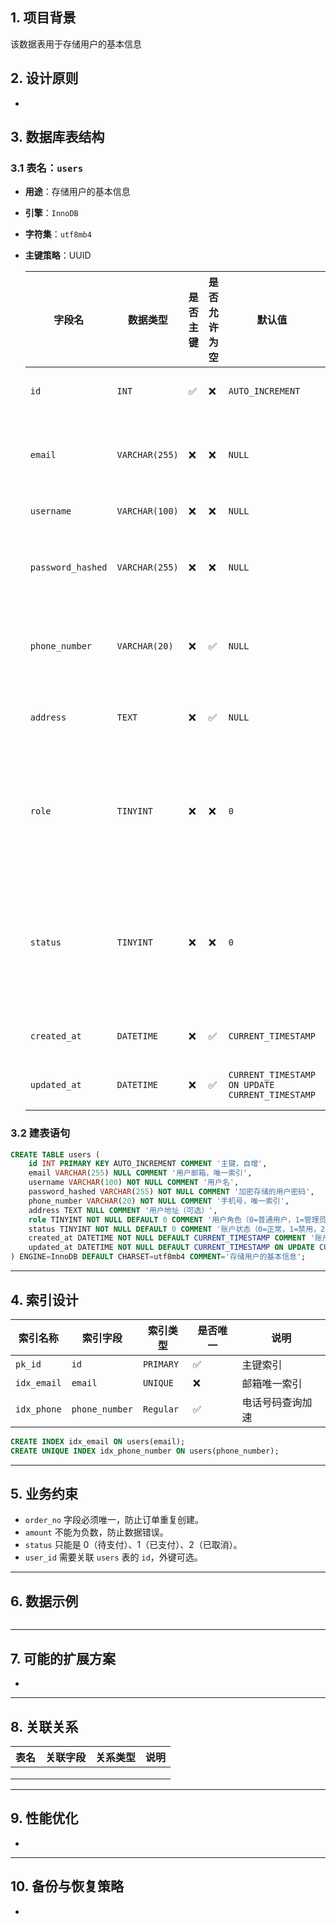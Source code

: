 ## **1. 项目背景**

该数据表用于存储用户的基本信息

## **2. 设计原则**

- 

## **3. 数据库表结构**

### **3.1 表名：`users`**

- **用途**：存储用户的基本信息

- **引擎**：`InnoDB` 

- **字符集**：`utf8mb4`

- **主键策略**：UUID

  | 字段名            | 数据类型       | 是否主键 | 是否允许为空 | 默认值                                          | 备注                                 |
  | ----------------- | -------------- | -------- | ------------ | ----------------------------------------------- | ------------------------------------ |
  | `id`              | `INT`          | ✅        | ❌            | `AUTO_INCREMENT`                                | 主键，自增                           |
  | `email`           | `VARCHAR(255)` | ❌        | ❌            | `NULL`                                          | 用户邮箱，唯一索引                   |
  | `username`        | `VARCHAR(100)` | ❌        | ❌            | `NULL`                                          | 用户名                               |
  | `password_hashed` | `VARCHAR(255)` | ❌        | ❌            | `NULL`                                          | 加密存储的用户密码                   |
  | `phone_number`    | `VARCHAR(20)`  | ❌        | ✅            | `NULL`                                          | 手机号码，唯一索引                   |
  | `address`         | `TEXT`         | ❌        | ✅            | `NULL`                                          | 用户地址（可选）                     |
  | `role`            | `TINYINT`      | ❌        | ❌            | `0`                                             | 用户角色（0-普通用户, 1-管理员）     |
  | `status`          | `TINYINT`      | ❌        | ❌            | `0`                                             | 账户状态（0-正常, 1-禁用, 2-待审核） |
  | `created_at`      | `DATETIME`     | ❌        | ✅            | `CURRENT_TIMESTAMP`                             | 账户创建时间                         |
  | `updated_at`      | `DATETIME`     | ❌        | ✅            | `CURRENT_TIMESTAMP ON UPDATE CURRENT_TIMESTAMP` | 账户更新时间                         |

### 3.2 建表语句

```sql
CREATE TABLE users (
    id INT PRIMARY KEY AUTO_INCREMENT COMMENT '主键，自增',
    email VARCHAR(255) NULL COMMENT '用户邮箱，唯一索引',
    username VARCHAR(100) NOT NULL COMMENT '用户名',
    password_hashed VARCHAR(255) NOT NULL COMMENT '加密存储的用户密码',
    phone_number VARCHAR(20) NOT NULL COMMENT '手机号，唯一索引',
    address TEXT NULL COMMENT '用户地址（可选）',
    role TINYINT NOT NULL DEFAULT 0 COMMENT '用户角色（0=普通用户，1=管理员）',
    status TINYINT NOT NULL DEFAULT 0 COMMENT '账户状态（0=正常，1=禁用，2=待审核）',
    created_at DATETIME NOT NULL DEFAULT CURRENT_TIMESTAMP COMMENT '账户创建时间',
    updated_at DATETIME NOT NULL DEFAULT CURRENT_TIMESTAMP ON UPDATE CURRENT_TIMESTAMP COMMENT '账户更新时间'
) ENGINE=InnoDB DEFAULT CHARSET=utf8mb4 COMMENT='存储用户的基本信息';

```



------

## **4. 索引设计**

| **索引名称** | **索引字段**   | **索引类型** | **是否唯一** | **说明**         |
| ------------ | -------------- | ------------ | ------------ | ---------------- |
| `pk_id`      | `id`           | `PRIMARY`    | ✅            | 主键索引         |
| `idx_email`  | `email`        | `UNIQUE`     | ❌            | 邮箱唯一索引     |
| `idx_phone`  | `phone_number` | `Regular`    | ✅            | 电话号码查询加速 |

```sql
CREATE INDEX idx_email ON users(email);
CREATE UNIQUE INDEX idx_phone_number ON users(phone_number);
```

------

## **5. 业务约束**

- `order_no` 字段必须唯一，防止订单重复创建。
- `amount` 不能为负数，防止数据错误。
- `status` 只能是 0（待支付）、1（已支付）、2（已取消）。
- `user_id` 需要关联 `users` 表的 `id`，外键可选。

------

## **6. 数据示例**

```sql

```

------

## **7. 可能的扩展方案**

- 

------

## **8. 关联关系**

| **表名** | **关联字段** | **关系类型** | **说明** |
| -------- | ------------ | ------------ | -------- |
|          |              |              |          |
|          |              |              |          |
|          |              |              |          |

------

## **9. 性能优化**

- 

------

## **10. 备份与恢复策略**

- 